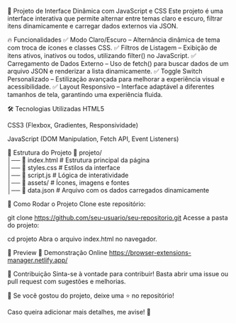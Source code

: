 🚀 Projeto de Interface Dinâmica com JavaScript e CSS
Este projeto é uma interface interativa que permite alternar entre temas claro e escuro, filtrar itens dinamicamente e carregar dados externos via JSON.

🔥 Funcionalidades
✅ Modo Claro/Escuro – Alternância dinâmica de tema com troca de ícones e classes CSS.
✅ Filtros de Listagem – Exibição de itens ativos, inativos ou todos, utilizando filter() no JavaScript.
✅ Carregamento de Dados Externo – Uso de fetch() para buscar dados de um arquivo JSON e renderizar a lista dinamicamente.
✅ Toggle Switch Personalizado – Estilização avançada para melhorar a experiência visual e acessibilidade.
✅ Layout Responsivo – Interface adaptável a diferentes tamanhos de tela, garantindo uma experiência fluida.

🛠️ Tecnologias Utilizadas
HTML5

CSS3 (Flexbox, Gradientes, Responsividade)

JavaScript (DOM Manipulation, Fetch API, Event Listeners)

📂 Estrutura do Projeto
📁 projeto/ <br>
│── 📄 index.html       # Estrutura principal da página <br>
│── 📄 styles.css       # Estilos da interface <br>
│── 📄 script.js        # Lógica de interatividade <br>
│── 📂 assets/          # Ícones, imagens e fontes <br>
│── 📄 data.json        # Arquivo com os dados carregados dinamicamente <br>

🚀 Como Rodar o Projeto
Clone este repositório:

git clone https://github.com/seu-usuario/seu-repositorio.git
Acesse a pasta do projeto:

cd projeto
Abra o arquivo index.html no navegador.

📸 Preview
🔗 Demonstração Online https://browser-extensions-manager.netlify.app/

🤝 Contribuição
Sinta-se à vontade para contribuir! Basta abrir uma issue ou pull request com sugestões e melhorias.

📌 Se você gostou do projeto, deixe uma ⭐ no repositório!

Caso queira adicionar mais detalhes, me avise! 🚀
